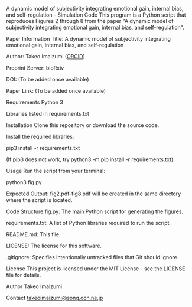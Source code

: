 A dynamic model of subjectivity integrating emotional gain, internal bias, and self-regulation - Simulation Code
This program is a Python script that reproduces Figures 2 through 8 from the paper "A dynamic model of subjectivity integrating emotional gain, internal bias, and self-regulation".

Paper Information
Title: A dynamic model of subjectivity integrating emotional gain, internal bias, and self-regulation

Author: Takeo Imaizumi ([ORCID](https://orcid.org/0009-0003-9443-604X))

Preprint Server: bioRxiv

DOI: (To be added once available)

Paper Link: (To be added once available)

Requirements
Python 3

Libraries listed in requirements.txt

Installation
Clone this repository or download the source code.

Install the required libraries:

pip3 install -r requirements.txt

(If pip3 does not work, try python3 -m pip install -r requirements.txt)

Usage
Run the script from your terminal:

python3 fig.py

Expected Output:
fig2.pdf-fig8.pdf will be created in the same directory where the script is located.

Code Structure
fig.py: The main Python script for generating the figures.

requirements.txt: A list of Python libraries required to run the script.

README.md: This file.

LICENSE: The license for this software.

.gitignore: Specifies intentionally untracked files that Git should ignore.

License
This project is licensed under the MIT License - see the LICENSE file for details.

Author
Takeo Imaizumi

Contact
takeoimaizumi@song.ocn.ne.jp
